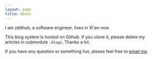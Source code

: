 ```yaml
---
layout: page
title: About
---
```


I am zddhub, a software engineer, lives in Xi'an now.

This blog system is hosted on Github. If you clone it, please delete my articles in submodule `.blogs`, Thanks a lot.

If you have any question or something fun, please feel free to [email me](mailto:zddhub@gmail.com).
